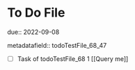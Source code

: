 # To Do File

due:: 2022-09-08

metadatafield:: todoTestFile_68_47

- [ ] Task of todoTestFile_68 1 [[Query me]]
